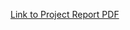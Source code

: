 [Link to Project Report PDF](https://github.com/nipun0307/Project_Team_Allocator/blob/main/Project-Team%20Allocator.pdf)
